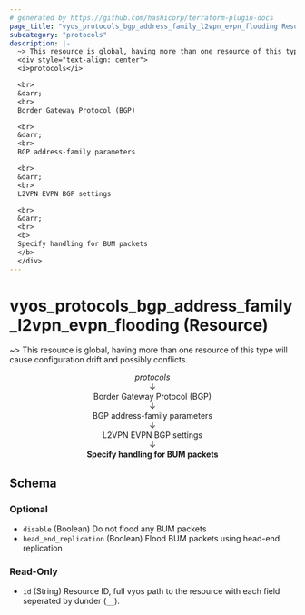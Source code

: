 ```yaml
---
# generated by https://github.com/hashicorp/terraform-plugin-docs
page_title: "vyos_protocols_bgp_address_family_l2vpn_evpn_flooding Resource - vyos"
subcategory: "protocols"
description: |-
  ~> This resource is global, having more than one resource of this type will cause configuration drift and possibly conflicts.
  <div style="text-align: center">
  <i>protocols</i>

  <br>
  &darr;
  <br>
  Border Gateway Protocol (BGP)

  <br>
  &darr;
  <br>
  BGP address-family parameters

  <br>
  &darr;
  <br>
  L2VPN EVPN BGP settings

  <br>
  &darr;
  <br>
  <b>
  Specify handling for BUM packets
  </b>
  </div>
---
```


# vyos_protocols_bgp_address_family_l2vpn_evpn_flooding (Resource)

~> This resource is global, having more than one resource of this type will cause configuration drift and possibly conflicts.

<div style="text-align: center">
<i>protocols</i>

<br>
&darr;
<br>
Border Gateway Protocol (BGP)

<br>
&darr;
<br>
BGP address-family parameters

<br>
&darr;
<br>
L2VPN EVPN BGP settings

<br>
&darr;
<br>
<b>
Specify handling for BUM packets
</b>
</div>



<!-- schema generated by tfplugindocs -->
## Schema

### Optional

- `disable` (Boolean) Do not flood any BUM packets
- `head_end_replication` (Boolean) Flood BUM packets using head-end replication

### Read-Only

- `id` (String) Resource ID, full vyos path to the resource with each field seperated by dunder (`__`).
